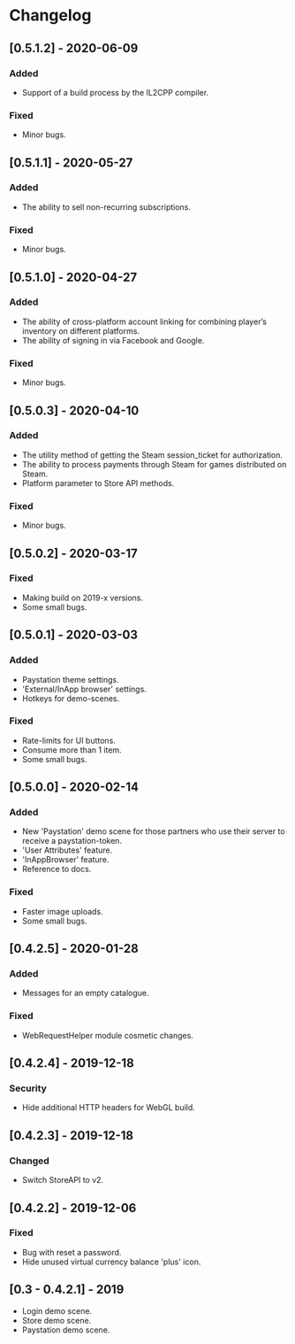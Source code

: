 # Changelog

## [0.5.1.2] - 2020-06-09 

### Added 
- Support of a build process by the IL2CPP compiler.

### Fixed 
- Minor bugs.


## [0.5.1.1] - 2020-05-27 

### Added 
- The ability to sell non-recurring subscriptions.

### Fixed 
- Minor bugs.


## [0.5.1.0] - 2020-04-27 

### Added 
- The ability of cross-platform account linking for combining player’s inventory on different platforms.
- The ability of signing in via Facebook and Google. 

### Fixed 
- Minor bugs.


## [0.5.0.3] - 2020-04-10 

### Added 
- The utility method of getting the Steam session_ticket for authorization.
- The ability to process payments through Steam for games distributed on Steam. 
- Platform parameter to Store API methods. 

### Fixed 
- Minor bugs.


## [0.5.0.2] - 2020-03-17

### Fixed

- Making build on 2019-x versions.
- Some small bugs.


## [0.5.0.1] - 2020-03-03

### Added

- Paystation theme settings.
- 'External/InApp browser' settings.
- Hotkeys for demo-scenes.

### Fixed

- Rate-limits for UI buttons.
- Consume more than 1 item.
- Some small bugs.


## [0.5.0.0] - 2020-02-14

### Added

- New 'Paystation' demo scene for those partners who use their server to receive a paystation-token.
- 'User Attributes' feature.
- 'InAppBrowser' feature.
- Reference to docs.

### Fixed

- Faster image uploads.
- Some small bugs.


## [0.4.2.5] - 2020-01-28

### Added

- Messages for an empty catalogue.

### Fixed

- WebRequestHelper module cosmetic changes.


## [0.4.2.4] - 2019-12-18

### Security

- Hide additional HTTP headers for WebGL build.


## [0.4.2.3] - 2019-12-18

### Changed

- Switch StoreAPI to v2.

## [0.4.2.2] - 2019-12-06

### Fixed

- Bug with reset a password.
- Hide unused virtual currency balance 'plus' icon.


## [0.3 - 0.4.2.1] - 2019

- Login demo scene.
- Store demo scene.
- Paystation demo scene.
